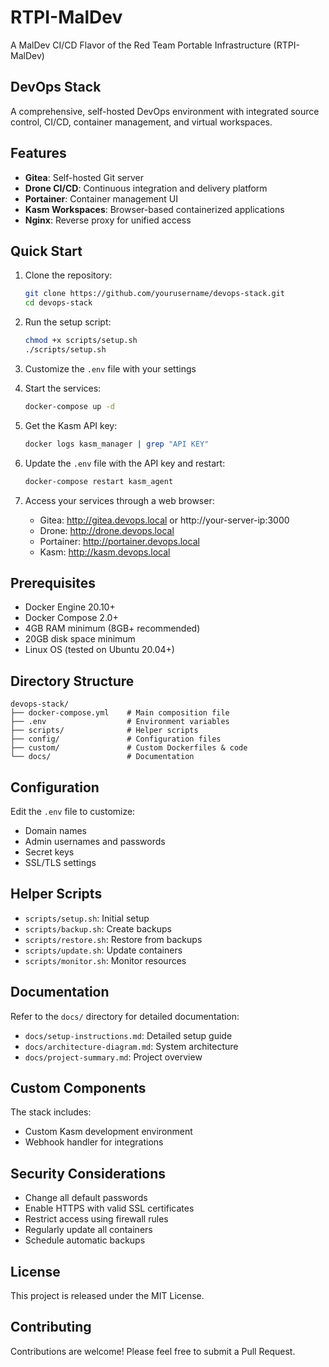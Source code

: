 # RTPI-MalDev

A MalDev CI/CD Flavor of the Red Team Portable Infrastructure (RTPI-MalDev)

## DevOps Stack

A comprehensive, self-hosted DevOps environment with integrated source control, CI/CD, container management, and virtual workspaces.

[](docs/architecture-diagram.mermaid)
## Features

- **Gitea**: Self-hosted Git server
- **Drone CI/CD**: Continuous integration and delivery platform
- **Portainer**: Container management UI
- **Kasm Workspaces**: Browser-based containerized applications
- **Nginx**: Reverse proxy for unified access

## Quick Start

1. Clone the repository:
   ```bash
   git clone https://github.com/yourusername/devops-stack.git
   cd devops-stack
   ```

2. Run the setup script:
   ```bash
   chmod +x scripts/setup.sh
   ./scripts/setup.sh
   ```

3. Customize the `.env` file with your settings

4. Start the services:
   ```bash
   docker-compose up -d
   ```

5. Get the Kasm API key:
   ```bash
   docker logs kasm_manager | grep "API KEY"
   ```

6. Update the `.env` file with the API key and restart:
   ```bash
   docker-compose restart kasm_agent
   ```

7. Access your services through a web browser:
   - Gitea: http://gitea.devops.local or http://your-server-ip:3000
   - Drone: http://drone.devops.local
   - Portainer: http://portainer.devops.local
   - Kasm: http://kasm.devops.local

## Prerequisites

- Docker Engine 20.10+
- Docker Compose 2.0+
- 4GB RAM minimum (8GB+ recommended)
- 20GB disk space minimum
- Linux OS (tested on Ubuntu 20.04+)

## Directory Structure

```
devops-stack/
├── docker-compose.yml    # Main composition file
├── .env                  # Environment variables
├── scripts/              # Helper scripts
├── config/               # Configuration files
├── custom/               # Custom Dockerfiles & code
└── docs/                 # Documentation
```

## Configuration

Edit the `.env` file to customize:
- Domain names
- Admin usernames and passwords
- Secret keys
- SSL/TLS settings

## Helper Scripts

- `scripts/setup.sh`: Initial setup
- `scripts/backup.sh`: Create backups
- `scripts/restore.sh`: Restore from backups
- `scripts/update.sh`: Update containers
- `scripts/monitor.sh`: Monitor resources

## Documentation

Refer to the `docs/` directory for detailed documentation:
- `docs/setup-instructions.md`: Detailed setup guide
- `docs/architecture-diagram.md`: System architecture
- `docs/project-summary.md`: Project overview

## Custom Components

The stack includes:
- Custom Kasm development environment
- Webhook handler for integrations

## Security Considerations

- Change all default passwords
- Enable HTTPS with valid SSL certificates
- Restrict access using firewall rules
- Regularly update all containers
- Schedule automatic backups

## License

This project is released under the MIT License.

## Contributing

Contributions are welcome! Please feel free to submit a Pull Request.
